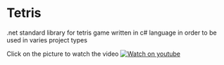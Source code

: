 # Tetris
.net standard library for tetris game written in c# language in order to be used in varies project types



Click on the picture to watch the video
[![Watch on youtube](https://img.youtube.com/vi/14DxJTtUJEA/maxresdefault.jpg)](https://www.youtube.com/watch?v=14DxJTtUJEA "Watch on youtube")
